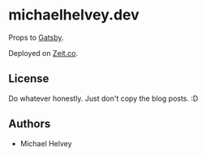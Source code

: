 # michaelhelvey.dev

Props to [Gatsby](https://gatsbyjs.org).

Deployed on [Zeit.co](https://zeit.co).

## License

Do whatever honestly. Just don't copy the blog posts. :D

## Authors

- Michael Helvey
